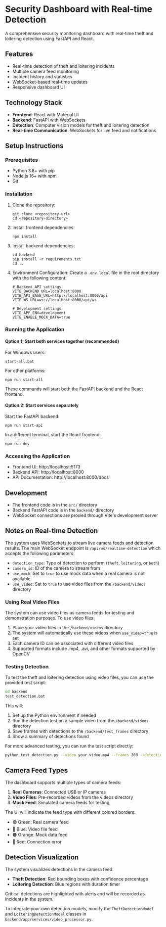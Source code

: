 # Security Dashboard with Real-time Detection

A comprehensive security monitoring dashboard with real-time theft and loitering detection using FastAPI and React.

## Features

- Real-time detection of theft and loitering incidents
- Multiple camera feed monitoring
- Incident history and statistics
- WebSocket-based real-time updates
- Responsive dashboard UI

## Technology Stack

- **Frontend**: React with Material UI
- **Backend**: FastAPI with WebSockets
- **Detection**: Computer vision models for theft and loitering detection
- **Real-time Communication**: WebSockets for live feed and notifications

## Setup Instructions

### Prerequisites

- Python 3.8+ with pip
- Node.js 16+ with npm
- Git

### Installation

1. Clone the repository:
   ```
   git clone <repository-url>
   cd <repository-directory>
   ```

2. Install frontend dependencies:
   ```
   npm install
   ```

3. Install backend dependencies:
   ```
   cd backend
   pip install -r requirements.txt
   cd ..
   ```

4. Environment Configuration:
   Create a `.env.local` file in the root directory with the following content:
   ```
   # Backend API settings
   VITE_BACKEND_URL=localhost:8000
   VITE_API_BASE_URL=http://localhost:8000/api
   VITE_WS_URL=ws://localhost:8000/api/ws
   
   # Development settings
   VITE_APP_ENV=development
   VITE_ENABLE_MOCK_DATA=true
   ```

### Running the Application

#### Option 1: Start both services together (recommended)

For Windows users:
```
start-all.bat
```

For other platforms:
```
npm run start-all
```

These commands will start both the FastAPI backend and the React frontend.

#### Option 2: Start services separately

Start the FastAPI backend:
```
npm run start-api
```

In a different terminal, start the React frontend:
```
npm run dev
```

### Accessing the Application

- Frontend UI: http://localhost:5173
- Backend API: http://localhost:8000
- API Documentation: http://localhost:8000/docs

## Development

- The frontend code is in the `src/` directory
- Backend FastAPI code is in the `backend/` directory
- WebSocket connections are proxied through Vite's development server

## Notes on Real-time Detection

The system uses WebSockets to stream live camera feeds and detection results. The main WebSocket endpoint is `/api/ws/realtime-detection` which accepts the following parameters:

- `detection_type`: Type of detection to perform (`theft`, `loitering`, or `both`)
- `camera_id`: ID of the camera to stream from
- `use_mock`: Set to `true` to use mock data when a real camera is not available
- `use_video`: Set to `true` to use video files from the `/backend/videos` directory

### Using Real Video Files

The system can use video files as camera feeds for testing and demonstration purposes. To use video files:

1. Place your video files in the `/backend/videos` directory
2. The system will automatically use these videos when `use_video=true` is set
3. Each camera ID can be associated with different video files
4. Supported formats include .mp4, .avi, and other formats supported by OpenCV

### Testing Detection

To test the theft and loitering detection using video files, you can use the provided test script:

```bash
cd backend
test_detection.bat
```

This will:
1. Set up the Python environment if needed
2. Run the detection test on a sample video from the `/backend/videos` directory
3. Save frames with detections to the `/backend/test_frames` directory
4. Show a summary of detections found

For more advanced testing, you can run the test script directly:

```bash
python test_detection.py --video your_video.mp4 --frames 200 --detection both
```

## Camera Feed Types

The dashboard supports multiple types of camera feeds:

1. **Real Cameras**: Connected USB or IP cameras
2. **Video Files**: Pre-recorded videos from the videos directory
3. **Mock Feed**: Simulated camera feeds for testing

The UI will indicate the feed type with different colored borders:
- 🟢 Green: Real camera feed
- 🔵 Blue: Video file feed
- 🟠 Orange: Mock data feed
- 🔴 Red: Connection error

## Detection Visualization

The system visualizes detections in the camera feed:

- **Theft Detection**: Red bounding boxes with confidence percentage
- **Loitering Detection**: Blue regions with duration timer

Critical detections are highlighted with alerts and will be recorded as incidents in the system.

To integrate your own detection models, modify the `TheftDetectionModel` and `LoiteringDetectionModel` classes in `backend/app/services/video_processor.py`.
